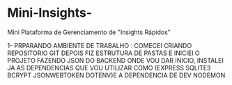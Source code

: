 # Mini-Insights-
Mini Plataforma de Gerenciamento de "Insights Rápidos"

1- PRPARANDO AMBIENTE DE TRABALHO : COMECEI CRIANDO REPOSITORIO GIT DEPOIS FIZ ESTRUTURA DE PASTAS E INICIEI O PROJETO FAZENDO JSON DO BACKEND ONDE VOU DAR INICIO, INSTALEI JA AS DEPENDENCIAS QUE VOU UTILIZAR COMO (EXPRESS SQLITE3 BCRYPT JSONWEBTOKEN DOTENV)E A DEPENDENCIA DE DEV NODEMON
